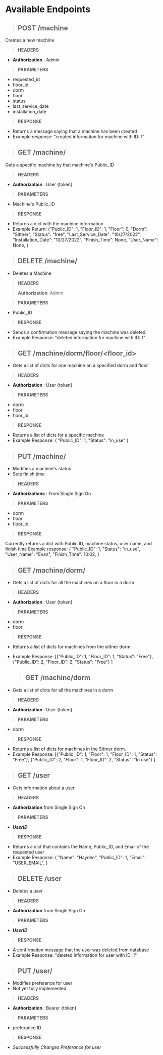 # Available Endpoints

>## **POST** /machine

Creates a new machine

> **HEADERS**

- **Authorization** : Admin

> **PARAMETERS**

- requested_id
- floor_id
- dorm
- floor
- status
- last_service_date
- installation_date

> **RESPONSE**

- Returns a message saying that a machine has been created
- Example response: 
    "created information for machine with ID: 1"

> ## **GET** /machine/<id>

Gets a specific machine by that machine's Public_ID

> **HEADERS**

- **Authorization** : User {token}

> **PARAMETERS**

- Machine's Public_ID

> **RESPONSE**

- Returns a dict with the machine information
- Example Return:
  {"Public_ID": 1,
  "Floor_ID": 1,
  "Floor": 0,
  "Dorm": "Sittner",
  "Status": "free",
  "Last_Service_Date": "10/27/2022",
  "Installation_Date": "10/27/2022",
  "Finish_Time": None,
  "User_Name": None,
  }

> ## **DELETE** /machine/<id>

- Deletes a Machine

> **HEADERS**

> **Authorization**: Admin

> **PARAMETERS**

- Public_ID

> **RESPONSE**

- Sends a confirmation message saying the machine was deleted.
- Example Response:
  "deleted information for machine with ID: 1"

> ## **GET** /machine/dorm/floor/<floor_id>

- Gets a list of dicts for one machine on a specified dorm and floor

> **HEADERS**

- **Authorization** : User {token}

> **PARAMETERS**

- dorm
- floor
- floor_id

> **RESPONSE**

- Returns a list of dicts for a specific machine
- Example Response:
  {
    "Public_ID": 1, "Status": "in_use"
  }

>## **PUT** /machine/<id>

- Modifies a machine's status
- Sets finish time

> **HEADERS**

- **Authorizations** : From Single Sign On

> **PARAMETERS**

- dorm
- floor
- floor_id

> **RESPONSE**

Currently returns a dict with Public ID, machine status, user name, and finish time
Example response:
  {
    "Public_ID": 1,
    "Status": "in_use",
    "User_Name": "Evan",
    "Finish_Time": 10:02,
  }

  > ## **GET** /machine/dorm/<floor>

- Gets a list of dicts for all the machines on a floor in a dorm

> **HEADERS**

- **Authorization** : User {token}

> **PARAMETERS**

- dorm
- floor

> **RESPONSE**

- Returns a list of dicts for machines from the sittner dorm.
- Example Response:
  [{"Public_ID": 1, "Floor_ID": 1, "Status": "Free"},
  {"Public_ID": 2, "Floor_ID": 2, "Status": "Free"} ]

  > ## **GET** /machine/dorm

- Gets a list of dicts for all the machines in a dorm

> **HEADERS**

- **Authorization** : User {token}

> **PARAMETERS**

- dorm

> **RESPONSE**

- Returns a list of dicts for machines in the Sittner dorm.
- Example Response:
  [{"Public_ID": 1, "Floor": 1, "Floor_ID": 1, "Status": "Free"},
  {"Public_ID": 2, "Floor": 1, "Floor_ID": 2, "Status": "In use"} ]

> ## **GET** /user

- Gets information about a user

> **HEADERS**

- **Authorization** from Single Sign On

> **PARAMETERS**

- **_UserID_**

> **RESPONSE**

- Returns a dict that contains the Name, Public_ID, and Email of the requested user
- Example Response:
  {
  "Name": "Hayden",
  "Public_ID": 1,
  "Email": "USER_EMAIL",
  }

> ## **DELETE** /user

- Deletes a user

> **HEADERS**

- **Authorization** from Single Sign On

> **PARAMETERS**

- **_UserID_**

> **RESPONSE**

- A confirmation message that the user was deleted from database
- Example Response: "deleted information for user with ID: 1"

> ## **PUT** /user/<id>

- Modifies preferance for user
- Not yet fully implemented

> **HEADERS**

- **Authorization** : Bearer {token}

> **PARAMETERS**

- preferance ID

> **RESPONSE**

- _Successfully Changes Preferance for user_
